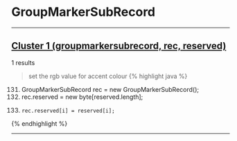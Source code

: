 # GroupMarkerSubRecord

***

## [Cluster 1 (groupmarkersubrecord, rec, reserved)](./1)
1 results
> set the rgb value for accent colour 
{% highlight java %}
131. GroupMarkerSubRecord rec = new GroupMarkerSubRecord();
132. rec.reserved = new byte[reserved.length];
134.     rec.reserved[i] = reserved[i];
{% endhighlight %}

***

